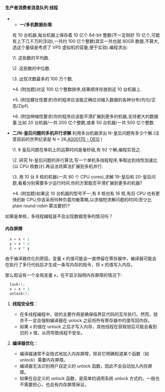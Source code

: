 
#### 生产者消费者消息队列 线程

- - **一/多机数据处理**.

  有 10 台机器,每台机器上保存着 10 亿个 64-bit 整数(不一定刚好 10 亿个,可能有上下几千万的浮动),一共约 100 亿个整数(其实一共也就 80GB 数据,不算大,选这个量级是考虑了 VPS 虚拟机的容量,便于实验).编程求出:

  \1. 这些数的平均数.

  \2. 这些数的中位数.

  \3. 出现次数最多的 100 万个数.

  \*4. (附加题)对这 100 亿个整数排序,结果顺序存放到这 10 台机器上.

  \*5. (附加健壮性要求)你的程序应该能正确应对输入数据的各种分布(均匀/正态/Zipf).

  \*6. (附加伸缩性要求)你的程序应该能平滑扩展到更多的机器,支持更大的数据量.比如 20 台机器/一共 200 亿个整数,或者 50 台机器/一共 500 亿个整数.

- **二/N-皇后问题的多机并行求解**.利用多台机器求出 N-皇后问题有多少个解.(注意目前的世界纪录是 N = 26,[A000170 - OEIS](https://link.zhihu.com/?target=http%3A//oeis.org/A000170) )

  \1. 8 皇后问题在单机上的运算时间是毫秒级,有 92 个解,编程实现之.

  \2. 研究 N-皇后问题的并行算法,写一个单机多线程程序,争取达到线性加速比(以 CPU 核数计).再设法将算法扩展到多机并行.

  \3. 用 10 台 8 核的机器(一共 80 个 CPU cores),求解 19-皇后和 20-皇后问题,看看分别需要多少运行时间.你的方案能否平滑扩展到更多的机器?

  \*4. (附加题)如果这 10 台机器的型号不一,有 8 核也有 16 核,有旧 CPU 也有更快的新 CPU,你该采用何种负载均衡策略,以求缩短求解问题的时间(至少比 plain round-robin 算法要好)?

如果是单核，多线程编程是不会出现数据竞争的情况吗？

#### 内存屏障

```c++
  x = x + 1
  y = x * 2
  z = x * y
```

由于编译器优化的原因，变量 x 的值可能会一直停留在寄存器中，编译器可能会在执行了多行代码后才生成一条写内存的指令，将 x 的值写入内存。

那么假设有一个全局变量 x，在不显示指明内存屏障的情况下:

```c++
  lock();
  x = x + 1
  unlock();
```

1. **线程安全性**：

   - 在多线程编程中，锁的主要作用是确保临界区代码的互斥执行。然而，锁并不一定会强制编译器在 unlock 之前将所有寄存器中的值写回内存。
   - 如果 x 的值在 unlock 之后才写入内存，其他线程在获取锁后可能会看到旧的 x 值，从而导致线程不安全。

2. **编译器优化**：
   - 编译器通常不会隐式地加入内存屏障，除非它明确知道某个函数（如 unlock）需要内存屏障。
   - 编译器无法识别用户自定义的 unlock 函数，因此不会自动加入内存屏障。
   - 如果在自定义的 unlock 函数，是简单的调用系统 unlock 方式的，一般也不需要担心，也会有内存屏障保证。


